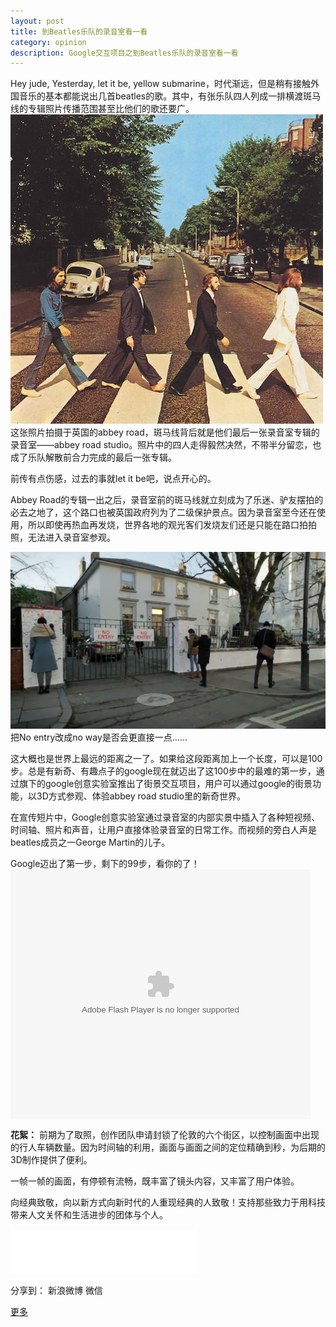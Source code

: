 ```yaml
---
layout: post
title: 到Beatles乐队的录音室看一看
category: opinion
description: Google交互项目之到Beatles乐队的录音室看一看
---
```


Hey jude, Yesterday, let it be, yellow submarine，时代渐远，但是稍有接触外国音乐的基本都能说出几首beatles的歌。其中，有张乐队四人列成一排横渡斑马线的专辑照片传播范围甚至比他们的歌还要广。
![beatles][image-1]
这张照片拍摄于英国的abbey road，斑马线背后就是他们最后一张录音室专辑的录音室——abbey road studio。照片中的四人走得毅然决然，不带半分留恋，也成了乐队解散前合力完成的最后一张专辑。

前传有点伤感，过去的事就let it be吧，说点开心的。

Abbey Road的专辑一出之后，录音室前的斑马线就立刻成为了乐迷、驴友摆拍的必去之地了，这个路口也被英国政府列为了二级保护景点。因为录音室至今还在使用，所以即使再热血再发烧，世界各地的观光客们发烧友们还是只能在路口拍拍照，无法进入录音室参观。

![abbeyroad][image-2]
把No entry改成no way是否会更直接一点......

这大概也是世界上最远的距离之一了。如果给这段距离加上一个长度，可以是100步。总是有新奇、有趣点子的google现在就迈出了这100步中的最难的第一步，通过旗下的google创意实验室推出了街景交互项目，用户可以通过google的街景功能，以3D方式参观、体验abbey road studio里的新奇世界。

在宣传短片中，Google创意实验室通过录音室的内部实景中插入了各种短视频、时间轴、照片和声音，让用户直接体验录音室的日常工作。而视频的旁白人声是beatles成员之一George Martin的儿子。

Google迈出了第一步，剩下的99步，看你的了！
<embed src="http://player.youku.com/player.php/sid/XOTM5MjgwNDk2/v.swf" allowFullScreen="true" quality="high" width="480" height="400" align="middle" allowScriptAccess="always" type="application/x-shockwave-flash"></embed>


**花絮：**
前期为了取照，创作团队申请封锁了伦敦的六个街区，以控制画面中出现的行人车辆数量。因为时间轴的利用，画面与画面之间的定位精确到秒，为后期的3D制作提供了便利。

一帧一帧的画面，有停顿有流畅，既丰富了镜头内容，又丰富了用户体验。

向经典致敬，向以新方式向新时代的人重现经典的人致敬！支持那些致力于用科技带来人文关怀和生活进步的团体与个人。

<embed src="/music/yesterday.mp3" autostart="true" loop="true" width="300" height="70"> </embed>


<div id="ckepop">
<span class="jiathis_txt">分享到：</span>
<a class="jiathis_button_tsina">新浪微博</a>
<a class="jiathis_button_weixin">微信</a>

<a href="http://www.jiathis.com/share" class="jiathis jiathis_txt jiathis_separator jtico jtico_jiathis" target="_blank">更多</a>
<a class="jiathis_counter_style"></a>
</div>
<script type="text/javascript" src="http://v2.jiathis.com/code/jia.js" charset="utf-8"></script>

[image-1]:	/images/opinion/beatles.jpg
[image-2]:	/images/opinion/abbey_road.png